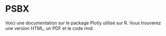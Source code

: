 # PSBX
Voici une documentation sur le package Plotly utilisé sur R.
Vous trouverez une version HTML, un PDF et le code rmd.
